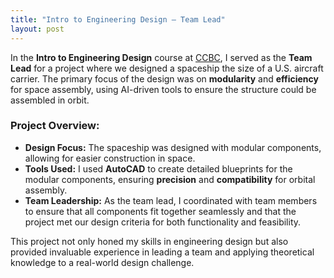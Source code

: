 ```yaml
---
title: "Intro to Engineering Design – Team Lead"
layout: post
---
```


In the **Intro to Engineering Design** course at [CCBC](https://www.ccbcmd.edu/Programs-and-Courses-Finder/course/ENSC/101.html), I served as the **Team Lead** for a project where we designed a spaceship the size of a U.S. aircraft carrier. The primary focus of the design was on **modularity** and **efficiency** for space assembly, using AI-driven tools to ensure the structure could be assembled in orbit.

### Project Overview:
- **Design Focus:** The spaceship was designed with modular components, allowing for easier construction in space. 
- **Tools Used:** I used **AutoCAD** to create detailed blueprints for the modular components, ensuring **precision** and **compatibility** for orbital assembly.
- **Team Leadership:** As the team lead, I coordinated with team members to ensure that all components fit together seamlessly and that the project met our design criteria for both functionality and feasibility.

This project not only honed my skills in engineering design but also provided invaluable experience in leading a team and applying theoretical knowledge to a real-world design challenge.
